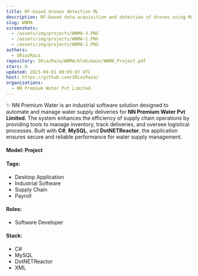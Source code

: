 ```yaml
---
title: RF-based drones detection ML
description: RF-based data acquisition and detection of drones using Machine Learning.
slug: WNMA
screenshots:
  - /assets/img/projects/WNMA-3.PNG
  - /assets/img/projects/WNMA-1.PNG
  - /assets/img/projects/WNMA-2.PNG
authors:
  - SRiazRaza
repository: SRiazRaza/WNMA/blob/main/WNMA_Project.pdf
stars: 0
updated: 2023-09-01 08:05:07 UTC
host: https://github.com/SRiazRaza/
organizations:
  - NN Premium Water Pvt Limited
---
```


✨ NN Premium Water is an industrial software solution designed to automate and manage water supply deliveries for **NN Premium Water Pvt Limited**. The system enhances the efficiency of supply chain operations by providing tools to manage inventory, track deliveries, and oversee logistical processes. Built with **C#**, **MySQL**, and **DotNETReactor**, the application ensures secure and reliable performance for water supply management.

#### Model: Project

#### Tags:
  - Desktop Application
  - Industrial Software
  - Supply Chain
  - Payroll

#### Roles:
  - Software Developer

#### Stack:
  - C#
  - MySQL
  - DotNETReactor
  - XML
